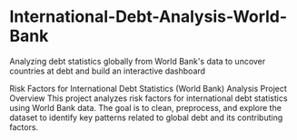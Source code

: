 # International-Debt-Analysis-World-Bank
Analyzing debt statistics globally from World Bank's data to uncover countries at debt and build an interactive dashboard

Risk Factors for International Debt Statistics (World Bank) Analysis Project Overview This project analyzes risk factors for international debt statistics using World Bank data. The goal is to clean, preprocess, and explore the dataset to identify key patterns related to global debt and its contributing factors.
